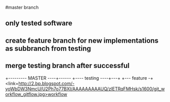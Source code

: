 #master branch
## only tested software

## create feature branch for new implementations as subbranch from testing
## merge testing branch after successful


+--------- MASTER ----+------
+---- testing ----+---+
    +--- feature -+
<link=http://2.bp.blogspot.com/-yoWbDW3NmcU/U2Ph7o77BXI/AAAAAAAAAUQ/zlETRqFMHsk/s1600/git_workflow_gitflow.jpg>workflow </link>
